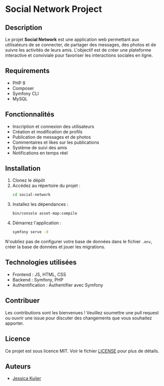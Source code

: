 # Social Network Project

## Description
Le projet **Social Network** est une application web permettant aux utilisateurs de se connecter, de partager des messages, des photos et de suivre les activités de leurs amis. L'objectif est de créer une plateforme interactive et conviviale pour favoriser les interactions sociales en ligne.

## Requirements
- PHP 8
- Composer
- Symfony CLI
- MySQL

## Fonctionnalités
- Inscription et connexion des utilisateurs
- Création et modification de profils
- Publication de messages et de photos
- Commentaires et likes sur les publications
- Système de suivi des amis
- Notifications en temps réel

## Installation
1. Clonez le dépôt
2. Accédez au répertoire du projet :
    ```bash
    cd social-network
    ```
3. Installez les dépendances :
    ```bash
    bin/console asset-map:compile
    ```
4. Démarrez l'application :
    ```bash
    symfony serve -d
    ```
N'oubliez pas de configurer votre base de données dans le fichier `.env`, créer la base de données et jouer les migrations.

## Technologies utilisées
- Frontend : JS, HTML, CSS
- Backend : Symfony, PHP
- Authentification : Authentifier avec Symfony

## Contribuer
Les contributions sont les bienvenues ! Veuillez soumettre une pull request ou ouvrir une issue pour discuter des changements que vous souhaitez apporter.

## Licence
Ce projet est sous licence MIT. Voir le fichier [LICENSE](LICENSE) pour plus de détails.

## Auteurs
- [Jessica Kuijer](https://github.com/jessicakuijer)
